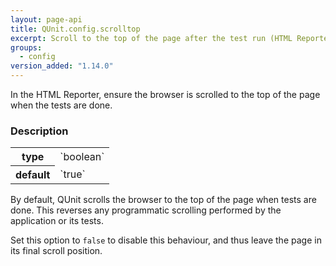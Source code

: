 ```yaml
---
layout: page-api
title: QUnit.config.scrolltop
excerpt: Scroll to the top of the page after the test run (HTML Reporter).
groups:
  - config
version_added: "1.14.0"
---
```


In the HTML Reporter, ensure the browser is scrolled to the top of the page when the tests are done.

### Description

<table>
<tr>
  <th>type</th>
  <td markdown="span">`boolean`</td>
</tr>
<tr>
  <th>default</th>
  <td markdown="span">`true`</td>
</tr>
</table>

By default, QUnit scrolls the browser to the top of the page when tests are done. This reverses any programmatic scrolling performed by the application or its tests.

Set this option to `false` to disable this behaviour, and thus leave the page in its final scroll position.
